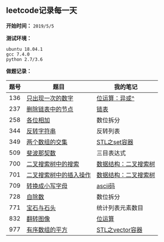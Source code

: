 ﻿## leetcode记录每一天

**开始时间：** 
`2019/5/5`

**测试环境：**
```shell
ubuntu 18.04.1  
gcc 7.4.0  
python 2.7/3.6
```

**做题记录：**

|题号 |题目  |我的笔记  | 
|--|----|-----|
|136|[只出现一次的数字](https://github.com/593413198/leetcode/tree/master/136)|[位运算：异或^](https://blog.csdn.net/luhao19980909/article/details/89925491)|
|237|[删除链表中的节点](https://github.com/593413198/leetcode/tree/master/237)|[链表](https://github.com/593413198/Algorithm/tree/master/DataStructure)|
|258|[各位相加](https://github.com/593413198/leetcode/tree/master/258)|数位拆分|
|344| [反转字符串](https://github.com/593413198/leetcode/tree/master/344)|反转列表 |
|349|[两个数组的交集](https://github.com/593413198/leetcode/tree/master/349)    | [STL之set容器](https://blog.csdn.net/luhao19980909/article/details/89913486)|
|509|[斐波那契数](https://github.com/593413198/leetcode/tree/master/509)|三目表达式|
|700|[二叉搜索树中的搜索](https://github.com/593413198/leetcode/tree/master/700)|[数据结构：二叉搜索树](https://blog.csdn.net/luhao19980909/article/details/89931636)|
|701|[二叉搜索树中的插入操作](https://github.com/593413198/leetcode/tree/master/)|[数据结构：二叉搜索树](https://blog.csdn.net/luhao19980909/article/details/89931636)|
|709|[转换成小写字母](https://github.com/593413198/leetcode/tree/master/709)|[ascii码](http://ascii.911cha.com/)|
|728|[自除数](https://github.com/593413198/leetcode/tree/master/728) | 数位拆分 |
|771|[宝石与石头](https://github.com/593413198/leetcode/tree/master/771)|统计列表元素数目|
|832|[翻转图像](https://github.com/593413198/leetcode/tree/master/832)|[位运算](https://blog.csdn.net/luhao19980909/article/details/89925491)|
|977|[有序数组的平方](https://github.com/593413198/leetcode/tree/master/977)|[STL之vector容器](https://blog.csdn.net/luhao19980909/article/details/89884585)|
